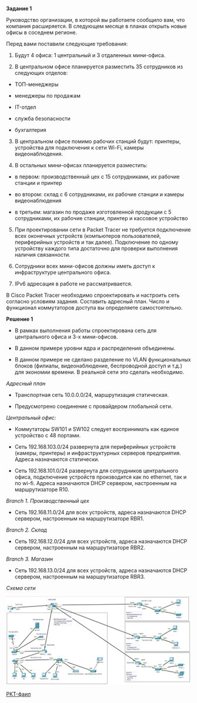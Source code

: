 **Задание 1**

Руководство организации, в которой вы работаете сообщило вам, что компания расширяется. В следующем месяце в планах открыть новые офисы в соседнем регионе.

Перед вами поставили следующие требования:

1. Будут 4 офиса: 1 центральный и 3 отдаленных мини-офиса.

2. В центральном офисе планируется разместить 35 сотрудников из следующих отделов:

- ТОП-менеджеры

- менеджеры по продажам

- IT-отдел

- служба безопасности

- бухгалтерия

3. В центральном офисе помимо рабочих станций будут: принтеры, устройства для подключения к сети Wi-Fi, камеры видеонаблюдения.

4. В остальных мини-офисах планируется разместить:

- в первом: производственный цех с 15 сотрудниками, их рабочие станции и принтер

- во втором: склад с 6 сотрудниками, их рабочие станции и камеры видеонаблюдения

- в третьем: магазин по продаже изготовленной продукции с 5 сотрудниками, их рабочие станции, принтер и кассовое устройство

5. При проектировании сети в Packet Tracer не требуется подключение всех оконечных устройств (компьютеров пользователей, периферийных устройств и так далее). Подключение по одному устройству каждого типа достаточно для проверки выполнения наличия связанности.

6. Сотрудники всех мини-офисов должны иметь доступ к инфраструктуре центрального офиса.

7. IPv6 адресация в работе не рассматривается.

В Cisco Packet Tracer необходимо спроектировать и настроить сеть согласно условиям задания. Составить адресный план. Число и функционал коммутаторов доступа вы определяете самостоятельно.



**Решение 1**


 - В рамках выполнения работы спроектирована сеть для центрального офиса и 3-х мини-офисов.

 - В данном примере уровни ядра и распределения объединены.

 - В данном примере не сделано разделение по VLAN функциональных блоков (филиалы, видеонаблюдение, беспроводной доступ и т.д.) для экономии времени. В реальной сети это сделать необходимо.


*Адресный план*

- Транспортная сеть 10.0.0.0/24, маршрутизация статическая.

- Предусмотрено соединение с провайдером глобальной сети.


*Центральный офис:*

 - Коммутаторы SW101 и SW102 следует воспринимать как единое устройство с 48 портами.

 - Сеть 192.168.103.0/24 развернута для периферийных устройств (камеры, принтеры) и инфраструктурных серверов предприятия. Адреса назначаются статически.

 - Сеть 192.168.101.0/24 развернута для сотрудников центрального офиса, подключение устройств производится как по ethernet, так и по wi-fi. Адреса назначаются DHCP сервером, настроенным на маршрутизаторе R10.


*Branch 1. Производственный цех*

 - Сеть 192.168.11.0/24 для всех устройств, адреса назначаются DHCP сервером, настроенным на маршрутизаторе RBR1.

*Branch 2. Склад*

 - Сеть 192.168.12.0/24 для всех устройств, адреса назначаются DHCP сервером, настроенным на маршрутизаторе RBR2.

*Branch 3. Магазин*

- Сеть 192.168.13.0/24 для всех устройств, адреса назначаются DHCP сервером, настроенным на маршрутизаторе RBR3.


*Схема сети*

![Image alt](https://github.com/mezhibo/ni0801/blob/7b294a1ac54063a1db2be28602a7d6e1ff97510d/IMG/1.jpg)


[PKT-фаил](https://github.com/mezhibo/ni0801/blob/7b294a1ac54063a1db2be28602a7d6e1ff97510d/IMG/0801-01-01.pkt)
